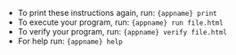 - To print these instructions again, run: `{appname} print`
- To execute your program, run: `{appname} run file.html`
- To verify your program, run: `{appname} verify file.html`
- For help run: `{appname} help`
